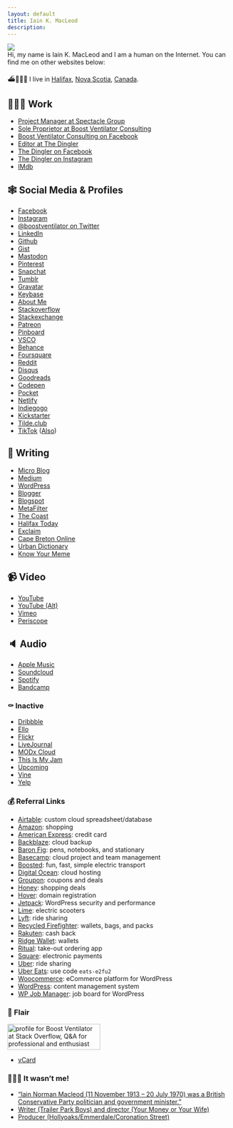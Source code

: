 ```yaml
---
layout: default
title: Iain K. MacLeod
description: 
---
```


<img src="https://www.gravatar.com/avatar/be15a3f079ae5644227810dac7e1b202.png">

<div class="h-card">
  Hi, my name is <span class="p-name">Iain K. MacLeod</span> and I am a human on the Internet. 
  You can find me on other websites below:
</div>

⛴🦞🇨🇦 I live in [Halifax](https://halifax.ca), [Nova Scotia](https://novascotia.ca), [Canada](https://www.canada.ca).

## 👨🏻‍💻 Work

* <a class="u-url" href="https://spectaclegroup.ca/iain.html">Project Manager at Spectacle Group</a>
* <a class="u-url" href="https://boostventilator.com">Sole Proprietor at Boost Ventilator Consulting</a>
* <a class="u-url" href="https://facebook.com/boostventilatorconsulting">Boost Ventilator Consulting on Facebook</a>
* <a class="u-url" href="https://twitter.com/thedingler">Editor at The Dingler</a>
* <a class="u-url" href="https://www.facebook.com/thedingler/">The Dingler on Facebook</a>
* <a class="u-url" href="https://www.instagram.com/thedingler/">The Dingler on Instagram</a>
* <a class="u-url" href="https://www.imdb.com/name/nm1828496/" rel="me">IMdb</a>

<!-- Editor at the Atlantic Standard Times -->

## 🕸 Social Media & Profiles

* <a class="u-url" href="https://facebook.com/boostventilator" rel="me">Facebook</a>
* <a class="u-url" href="https://instagram.com/boostventilator" rel="me">Instagram</a>
* <a class="u-url" href="https://twitter.com/boostventilator" rel="me">@boostventilator on Twitter</a>
* <a class="u-url" href="https://ca.linkedin.com/in/boostventilator" rel="me">LinkedIn</a>
* <a class="u-url" href="https://github.com/boostventilator" rel="me">Github</a>
* <a class="u-url" href="https://gist.github.com/boostventilator" rel="me">Gist</a>
* <a class="u-url" href="https://xoxo.zone/@boostventilator" rel="me">Mastodon</a>
* <a class="u-url" href="https://www.pinterest.ca/boostventilator/" rel="me">Pinterest</a>
* <a class="u-url" href="https://www.snapchat.com/add/boostventilator" rel="me">Snapchat</a>
* <a class="u-url" href="https://boostventilator.tumblr.com/" rel="me">Tumblr</a>
* <a class="u-url" href="https://en.gravatar.com/boostventilator" rel="me">Gravatar</a>
* <a class="u-url" href="https://keybase.io/boostventilator" rel="me">Keybase</a>    
* <a class="u-url" href="https://about.me/boostventilator" rel="me">About Me</a>
* <a class="u-url" href="https://stackoverflow.com/users/142252/boost-ventilator" rel="me">Stackoverflow</a>
* <a class="u-url" href="https://stackexchange.com/users/47955/boost-ventilator" rel="me">Stackexchange</a>
* <a class="u-url" href="https://www.patreon.com/boostventilator/creators" rel="me">Patreon</a>
* <a class="u-url" href="http://pinboard.in/u:boostventilator" rel="me">Pinboard</a>
* <a class="u-url" href="https://vsco.co/boostventilator/images/1" rel="me">VSCO</a>
* <a class="u-url" href="https://www.behance.net/iainmacleod" rel="me">Behance</a>
* <a class="u-url" href="https://foursquare.com/boostventilator" rel="me">Foursquare</a>
* <a class="u-url" href="https://www.reddit.com/user/boostventilator" rel="me">Reddit</a>
* <a class="u-url" href="https://disqus.com/by/boostventilator/" rel="me">Disqus</a>
* <a class="u-url" href="https://www.goodreads.com/boostventilator" rel="me">Goodreads</a>
* <a class="u-url" href="https://codepen.io/boostventilator" rel="me">Codepen</a>
* <a class="u-url" href="https://getpocket.com/@boostventilator" rel="me">Pocket</a>
* <a class="u-url" href="https://boostventilator.netlify.com" rel="me">Netlify</a>
* <a class="u-url" href="https://www.indiegogo.com/individuals/516376" rel="me">Indiegogo</a>
* <a class="u-url" href="https://www.kickstarter.com/profile/boostventilator" rel="me">Kickstarter</a>
* <a class="u-url" href="http://tilde.club/~boostventilator/" rel="me">Tilde.club</a>
* <a class="u-url" href="https://www.tiktok.com/@boostventilator" rel="me">TikTok</a> (<a class="u-url" href="http://vm.tiktok.com/AKG2Td/" rel="me">Also</a>)

## 📝 Writing

* <a class="u-url" href="https://boostventilator.micro.blog" rel="me">Micro Blog</a>
* <a class="u-url" href="https://medium.com/@boostventilator" rel="me">Medium</a>
* <a class="u-url" href="https://boostventilator.wordpress.com/" rel="me">WordPress</a>
* <a class="u-url" href="https://www.blogger.com/profile/01594348677326306924" rel="me">Blogger</a>
* <a class="u-url" href="https://boostventilator.blogspot.com" rel="me">Blogspot</a>
* <a class="u-url" href="https://www.metafilter.com/user/7843" rel="me">MetaFilter</a>
* <a class="u-url" href="https://www.thecoast.ca/halifax/boost-ventilator/Profile?oid=1069291" rel="me">The Coast</a>
* <a class="u-url" href="https://www.halifaxtoday.ca/profile/86469" rel="me">Halifax Today</a>
* <a class="u-url" href="https://exclaim.ca/writers/iain_k_macleod" rel="me">Exclaim</a>
* <a class="u-url" href="https://capebreton.lokol.me/member/boostventilator" rel="me">Cape Breton Online</a>
* <a class="u-url" href="https://www.urbandictionary.com/author.php?author=Iain+K.+MacLeod" rel="me">Urban Dictionary</a>
* <a class="u-url" href="https://knowyourmeme.com/users/iain-k-macleod" rel="me">Know Your Meme</a>

## 📹 Video

* <a class="u-url" href="https://www.youtube.com/user/boostventilator" rel="me">YouTube</a>
* <a class="u-url" href="https://youtube.com/c/iainkmacleod" rel="me">YouTube (Alt)</a>
* <a class="u-url" href="https://vimeo.com/boostventilator" rel="me">Vimeo</a>
* <a class="u-url" href="https://www.pscp.tv/boostventilator" rel="me">Periscope</a>

## 🔈 Audio

* <a class="u-url" href="https://music.apple.com/profile/boostventilator" rel="me">Apple Music</a>
* <a class="u-url" href="https://soundcloud.com/boostventilator" rel="me">Soundcloud</a>
* <a class="u-url" href="https://open.spotify.com/user/boostventilator" rel="me">Spotify</a>
* <a class="u-url" href="https://bandcamp.com/boostventilator" rel="me">Bandcamp</a>

### ⚰️ Inactive

* <a class="u-url" href="https://dribbble.com/boostventilator" rel="me">Dribbble</a>
* <a class="u-url" href="https://ello.co/boostventilator" rel="me">Ello</a>
* <a class="u-url" href="https://www.flickr.com/people/boostventilator/" rel="me">Flickr</a>
* <a class="u-url" href="https://www.livejournal.com/userinfo.bml?user=boostventilator" rel="me">LiveJournal</a>
* <a class="u-url" href="http://consulting.boostventilator.modxcloud.com/" rel="me">MODx Cloud</a>
* <a class="u-url" href="https://www.thisismyjam.com/boostventilator" rel="me">This Is My Jam</a>
* <a class="u-url" href="https://upcoming.org/@boostventilator" rel="me">Upcoming</a>
* <a class="u-url" href="https://vine.co/boostventilator" rel="me">Vine</a>
* <a class="u-url" href="https://boostventilator.yelp.ca/" rel="me">Yelp</a>

### 💰 Referral Links

* <a class="u-url" href="https://airtable.com/invite/r/O0UHeORA">Airtable</a>: custom cloud spreadsheet/database
* <a class="u-url" href="https://www.amazon.ca/s?k=Amazon&amp;rh=p_85%3A5690392011&amp;dc&amp;qid=1568739612&amp;rnid=5690384011&amp;ref=sr_nr_p_85_1&_encoding=UTF8&tag=ventilator-20&linkCode=ur2&linkId=87bce22bb82ea56fcecd142bd4601051&camp=15121&creative=330641">Amazon</a>: shopping
* <a class="u-url" href="http://amex.ca/share/iainmLKdP?XLINK=MYCP">American Express</a>: credit card
* <a class="u-url" href="https://secure.backblaze.com/r/004ua9">Backblaze</a>: cloud backup
* <a class="u-url" href="http://baronfig.refr.cc/iainmacleod">Baron Fig</a>: pens, notebooks, and stationary
* <a class="u-url" href="https://3.basecamp.com/r/BPOV">Basecamp</a>: cloud project and team management
* <a class="u-url" href="https://www.talkable.com/x/B5KAhD">Boosted</a>: fun, fast, simple electric transport
* <a class="u-url" href="https://m.do.co/c/2db0e8584fcf">Digital Ocean</a>: cloud hosting
* <a class="u-url" href="https://www.groupon.com/visitor_referral/h/27638cca-b3ba-4fe4-b810-6056fea888c0">Groupon</a>: coupons and deals
* <a class="u-url" href="https://joinhoney.com/ref/126iibo">Honey</a>: shopping deals
* <a class="u-url" href="https://hover.com/1dETf1XG">Hover</a>: domain registration
* <a class="u-url" href="https://jetpack.com/?aff=4866&cid=3511701">Jetpack</a>: WordPress security and performance
* <a class="u-url" href="https://lime.bike/referral/RDKXDBK">Lime</a>: electric scooters
* <a class="u-url" href="https://www.lyft.com/idi/IAIN74">Lyft</a>: ride sharing
* <a class="u-url" href="http://i.refs.cc/o8q7lQb3">Recycled Firefighter</a>: wallets, bags, and packs
* <a class="u-url" href="https://www.rakuten.ca/referrer?referrerid=9hWjcml9%2B3Q%3D">Rakuten</a>: cash back
* <a class="u-url" href="https://www.talkable.com/x/yCo5Bk">Ridge Wallet</a>: wallets
* <a class="u-url" href="https://invite.ritual.co/IAIN58156">Ritual</a>: take-out ordering app
* <a class="u-url" href="https://squareup.com/i/VENTILATOR">Square</a>: electronic payments
* <a class="u-url" href="https://www.uber.com/invite/e2fu2">Uber</a>: ride sharing
* <a class="u-url" href="http://ubr.to/EatsGiveGet">Uber Eats</a>:  use code `eats-e2fu2`
* <a class="u-url" href="https://woocommerce.com/?aff=4866&cid=3511701">Woocommerce</a>: eCommerce platform for WordPress
* <a class="u-url" href="https://wordpress.com/alp/?aff=4866&cid=3511701">WordPress</a>: content management system
* <a class="u-url" href="https://wpjobmanager.com/?aff=4866&cid=3511701">WP Job Manager</a>: job board for WordPress

### 🎩 Flair

<a href="https://stackoverflow.com/users/142252/boost-ventilator"><img src="https://stackoverflow.com/users/flair/142252.png?theme=clean" width="208" height="58" alt="profile for Boost Ventilator at Stack Overflow, Q&amp;A for professional and enthusiast programmers" title="profile for Boost Ventilator at Stack Overflow, Q&amp;A for professional and enthusiast programmers"></a>

* <a class="u-url" href="https://www.gravatar.com/be15a3f079ae5644227810dac7e1b202.vcf">vCard</a>

### 🤷🏻‍♂️ It wasn’t me!

* <a class="u-url" href="https://en.wikipedia.org/wiki/Iain_Macleod">“Iain Norman Macleod (11 November 1913 – 20 July 1970) was a British Conservative Party politician and government minister.”</a>
* <a class="u-url" href="https://www.imdb.com/name/nm6082773/">Writer (Trailer Park Boys) and director (Your Money or Your Wife)</a>
* <a class="u-url" href="https://www.imdb.com/name/nm1461892/">Producer (Hollyoaks/Emmerdale/Coronation Street)</a>

<!-- * <a class="u-url" href=""></a> -->

